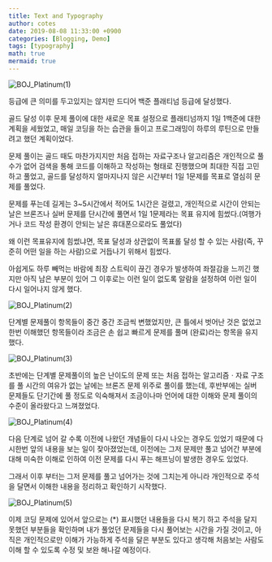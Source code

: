 ```yaml
---
title: Text and Typography
author: cotes
date: 2019-08-08 11:33:00 +0900
categories: [Blogging, Demo]
tags: [typography]
math: true
mermaid: true
---
```

<!-- ---
layout:     post
title:      (BOJ)단계별 문제 풀기, 백준 플래티넘 달성!
subtitle:   Backjoon Platinum, 플래티넘 달성!
date:       2022-05-04
author:     eastk1te
header-img: img/BOJ_Platinum.PNG
catalog: true
published: true
tags:
    - Training
    - Problem Solving
    - BOJ
--- -->

![BOJ_Platinum(1)](https://user-images.githubusercontent.com/77319450/166493824-37876ab1-392d-4fe7-ab6f-a0f7e255e64b.PNG)

등급에 큰 의미를 두고있지는 않지만 드디어 백준 플래티넘 등급에 달성했다.

골드 달성 이후 문제 풀이에 대한 새로운 목표 설정으로 플래티넘까지 1일 1백준에 대한 계획을 세웠었고, 매일 코딩을 하는 습관을 들이고 프로그래밍이 하루의 루틴으로 만들려고 했던 계획이었다.

문제 풀이는 골드 때도 마찬가지지만 처음 접하는 자료구조나 알고리즘은 개인적으로 풀 수가 없어 검색을 통해 코드를 이해하고 작성하는 형태로 진행했으며 최대한 직접 고민하고 풀었고, 골드를 달성하지 얼마지나지 않은 시간부터 1일 1문제를 목표로 열심히 문제를 풀었다.

문제를 푸는데 길게는 3~5시간에서 적어도 1시간은 걸렸고, 개인적으로 시간이 안되는 날은 브론즈나 실버 문제를 단시간에 풀면서 1일 1문제라는 목표 유지에 힘썼다.(여행가거나 코드 작성 환경이 안되는 날은 휴대폰으로라도 풀었다)

왜 이런 목표유지에 힘썼냐면, 목표 달성과 상관없이 목표롤 달성 할 수 있는 사람(즉, 꾸준히 어떤 일을 하는 사람)으로 거듭나기 위해서 힘썼다.

아쉽게도 하루 빼먹는 바람에 최장 스트릭이 끊긴 경우가 발생하여 좌절감을 느끼긴 했지만 아직 남은 부분이 있어 그 이후로는 이런 일이 없도록 알람을 설정하여 이런 일이 다시 일어나지 않게 했다.

![BOJ_Platinum(2)](https://user-images.githubusercontent.com/77319450/166493827-40a463b3-fe70-4ca2-b061-9ff14071b15f.PNG)

단계별 문제풀이 항목들이 중간 중간 조금씩 변했었지만, 큰 틀에서 벗어난 것은 없었고 한번 이해했던 항목들이라 조금은 손 쉽고 빠르게 문제를 풀며 (완료)라는 항목을 유지 했다.

![BOJ_Platinum(3)](https://user-images.githubusercontent.com/77319450/166493829-d70699c9-6297-474e-9118-3b305031fb7b.PNG)

초반에는 단계별 문제풀이의 높은 난이도의 문제 또는 처음 접하는 알고리즘ㆍ자료 구조를 풀 시간의 여유가 없는 날에는 브론즈 문제 위주로 풀이를 했는데, 후반부에는 실버 문제들도 단기간에 풀 정도로 익숙해져서 조금이나마 언어에 대한 이해와 문제 풀이의 수준이 올라왔다고 느껴졌었다.

![BOJ_Platinum(4)](https://user-images.githubusercontent.com/77319450/166493833-f8e55342-fbf0-4ebd-b3b9-b9686a036ca2.PNG)

다음 단계로 넘어 갈 수록 이전에 나왔던 개념들이 다시 나오는 경우도 있었기 때문에 다시한번 앞의 내용을 보는 일이 잦아졌었는데, 이전에는 그저 문제만 풀고 넘어간 부분에 대해 미숙한 이해로 인하여 이전 문제를 다시 푸는 해프닝이 발생한 경우도 있었다.

그래서 이후 부터는 그저 문제를 풀고 넘어가는 것에 그치는게 아니라 개인적으로 주석을 달면서 이해한 내용을 정리하고 확인하기 시작했다.

![BOJ_Platinum(5)](https://user-images.githubusercontent.com/77319450/166493821-11bb48d1-76a3-45fa-9065-6b89a27499d9.PNG)

이제 코딩 문제에 있어서 앞으로는 (\*) 표시했던 내용들을 다시 복기 하고 주석을 달지 못했던 부분들을 확인하며 내가 풀었던 문제들을 다시 풀어보는 시간을 가질 것이고, 아직은 개인적으로만 이해가 가능하게 주석을 달은 부분도 있다고 생각해 처음보는 사람도 이해 할 수 있도록 수정 및 보완 해나갈 예정이다.

